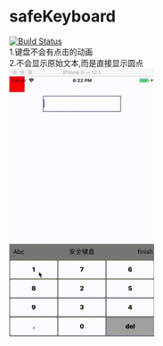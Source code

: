 # safeKeyboard 
[![Build Status](https://travis-ci.org/jack903652/safeKeyboard.svg?branch=master)](https://travis-ci.org/jack903652/safeKeyboard)  
1.键盘不会有点击的动画  
2.不会显示原始文本,而是直接显示圆点  
![image](https://github.com/jack903652/safeKeyboard/blob/master/%E6%9C%AA%E5%91%BD%E5%90%8D.gif)
